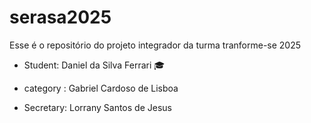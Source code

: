# serasa2025
Esse é o repositório do projeto integrador da turma tranforme-se 2025


- Student: Daniel da Silva Ferrari 🎓

- category : Gabriel Cardoso de Lisboa
 - Secretary: Lorrany Santos de Jesus 
